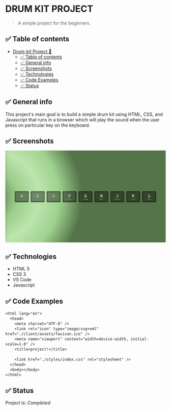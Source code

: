 # DRUM KIT PROJECT

> A simple project for the beginners.

## ✅ Table of contents

- [Drum-kit Project 🚧](https://haneefa-shaik.github.io/Drum-kit-project)
  - [✅ Table of contents](#-table-of-contents)
  - [✅ General info](#-general-info)
  - [✅ Screenshots](#-screenshots)
  - [✅ Technologies](#-technologies)
  - [✅ Code Examples](#-code-examples)
  - [✅ Status](#-status)
 

## ✅ General info

This project's main goal is to build a simple drum kit using HTML, CSS, and Javascript that runs in a browser which will play the sound when the user press on particular key on the keyboard.

## ✅ Screenshots

![drum-kit](./assets/drum-kit.png)

## ✅ Technologies

- HTML 5
- CSS 3
- VS Code
- Javascript

## ✅ Code Examples

```<!DOCTYPE html>
<html lang="en">
  <head>
    <meta charset="UTF-8" />
    <link rel="icon" type="image/svg+xml" href="./client/assets/favicon.ico" />
    <meta name="viewport" content="width=device-width, initial-scale=1.0" />
    <title>project!</title>

    <link href="./styles/index.css" rel="stylesheet" />
  </head>
  <body></body>
</html>

```

## ✅ Status

Project is: _Completed_


